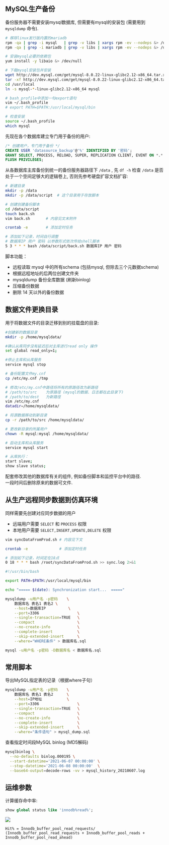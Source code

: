 <a name="748df1c9"></a>
## MySQL生产备份

备份服务器不需要安装mysql数据库, 但需要有mysql的安装包 (需要用到 `mysqldump` 命令).

```bash
# 移除linux发行版内置的mariadb
rpm -qa | grep -i mysql   | grep -v libs | xargs rpm -ev --nodeps &> /dev/null
rpm -qa | grep -i mariadb | grep -v libs | xargs rpm -ev --nodeps &> /dev/null

# 安装mysql必要的依赖包
yum install -y libaio &> /dev/null

# 下载mysql安装包并安装
wget http://dev.mysql.com/get/mysql-8.0.22-linux-glibc2.12-x86_64.tar.xz
tar -xf http://dev.mysql.com/get/mysql-8.0.22-linux-glibc2.12-x86_64.tar.xz -C /usr/local
cd /usr/local
ln -s mysql-*-linux-glibc2.12-x86_64 mysql

# bash_profile中添加一句export语句
vim ~/.bash_profile
# export PATH=$PATH:/usr/local/mysql/bin

# 检查安装
source ~/.bash_profile
which mysql
```

先现在各个数据库建立专门用于备份的用户:

```sql
/* 创建用户，专门用于备份 */
CREATE USER 'datasource_backup'@'%' IDENTIFIED BY '密码';
GRANT SELECT, PROCESS, RELOAD, SUPER, REPLICATION CLIENT, EVENT ON *.* TO 'datasource_backup'@'%';
FLUSH PRIVILEGES;
```

从各数据库主库备份到统一的备份服务器路径下 `/data` , 先 `df -h` 检查 `/data` 是否处于一个空间足够大的逻辑卷上, 否则先参考硬盘扩容文档扩容: 

```bash
# 新建目录
mkdir -p /data
mkdir -p /data/script  # 这个目录用于存放脚本

# 创建创建备份脚本
cd /data/script
touch back.sh 
vim back.sh       # 内容见文末附件

crontab -e        # 添加定时任务

# 添加如下记录，时间自行调整
# 数据库IP 用户 密码 以参数形式依次传给shell脚本
5 3 * * * bash /data/script/back.sh 数据库IP 用户 密码
```

脚本功能：

- 远程读取 mysql 中的所有schema (包括mysql, 但除去三个元数据schema)
- 根据远程地址的后两位创建文件夹
- mysqldump 备份全库数据 (刷新binlog)
- 压缩备份数据
- 删除 14 天以外的备份数据

<a name="6bd39b9c"></a>
## 数据文件更换目录

用于将数据文件的目录迁移到别的挂载盘的目录:

```bash
#创建新的数据目录
mkdir -p /home/mysqldata/

#确认从库同步没有延迟后对主库进行read only 操作
set global read_only=1;

#停止主库和从库服务
service mysql stop

# 备份配置文件my.cnf
cp /etc/my.cnf /tmp

# 修改/etc/my.cnf中路径将所有的原路径改为新路径
# /path/to/src    为原路径 (mysql的数据、日志都在此目录下)
# /path/to/dest   为新路径
vim /etc/my.cnf
datadir=/home/mysqldata/

# 将源数据移动到新目录
cp -r /path/to/src /home/mysqldata/

# 更改新目录的所属用户
chown -R mysql:mysql /home/mysqldata/

# 启动主库和从库服务
service mysql start

# 从库执行：
start slave;
show slave status;
```

配套修改其他的数据库有关的组件, 例如备份脚本和监控平台中的路径.<br />一段时间后删除原来的数据可文件.

<a name="f30d6457"></a>
## 从生产远程同步数据到仿真环境

同样需要先创建对应同步数据的用户

- 远端用户需要 `SELECT` 和 `PROCESS` 权限
- 本地用户需要 `SELECT,INSERT,UPDATE,DELETE` 权限

```bash
vim syncDataFromProd.sh # 内容见下文

crontab -e              # 添加定时任务

# 添加如下记录，时间定在18点
0 18 * * * bash /root/syncDataFromProd.sh >> sync.log 2>&1
```

```bash
#!/usr/bin/bash

export PATH=$PATH:/usr/local/mysql/bin

echo "===== $(date): Synchronization start...  ====="

mysqldump -u用户名 -p密码    \
    数据库名 表名1 表名2 \
    --host=数据库IP          \
    --port=3306                 \
    --single-transaction=TRUE   \
    --compact                   \
    --no-create-info            \
    --complete-insert           \
    --skip-extended-insert      \
    --where="WHERE条件" > 数据库名.sql

mysql -u用户名 -p密码 -D数据库名 < 数据库名.sql
```

<a name="bf316264"></a>
## 常用脚本

导出MySQL指定表的记录（根据where子句）

```bash
mysqldump -u用户名 -p密码    \
    数据库名 表名1 表名2      \
    --host=IP地址           \
    --port=3306                 \
    --single-transaction=TRUE   \
    --compact                   \
    --no-create-info            \
    --complete-insert           \
    --skip-extended-insert      \
    --where="条件语句" > mysql_dump.sql
```

查看指定时间段MySQL binlog (MD5解码)

```bash
mysqlbinlog \
  --no-defaults binlog.000195 \
  --start-datetime='2021-06-07 00:00:00' \
  --stop-datetime='2021-06-08 00:00:00'  \
  --base64-output=decode-rows -vv > mysql_history_20210607.log
```


<a name="WaPB2"></a>
## 运维参数

计算缓存命中率:

```sql
show global status like 'innodb%read%';
```
![](https://cdn.nlark.com/yuque/__latex/8006547ca5422f8253214655e6bf236a.svg#card=math&code=Hit%5C%25%20%3D%20%5Cfrac%7BInnodb%5C_buffer%5C_pool%5C_read%5C_requests%7D%7BInnodb%5C_buffer%5C_pool%5C_read%5C_requests%20%2B%20Innodb%5C_buffer%5C_pool%5C_reads%20%2B%20Innodb%5C_buffer%5C_pool%5C_read%5C_ahead%7D&id=Ubgyw)

```
Hit% = Innodb_buffer_pool_read_requests/ (Innodb_buffer_pool_read_requests + Innodb_buffer_pool_reads + Innodb_buffer_pool_read_ahead)
```
